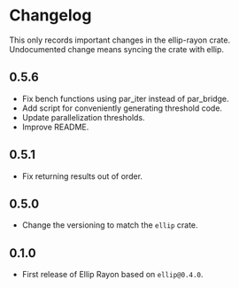 # Changelog
This only records important changes in the ellip-rayon crate. Undocumented change means syncing the crate with ellip.

## 0.5.6
- Fix bench functions using par_iter instead of par_bridge.
- Add script for conveniently generating threshold code.
- Update parallelization thresholds.
- Improve README.

## 0.5.1
- Fix returning results out of order.

## 0.5.0
- Change the versioning to match the `ellip` crate.

## 0.1.0
- First release of Ellip Rayon based on `ellip@0.4.0`.